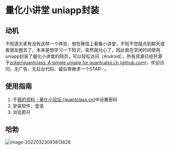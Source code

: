 # 量化小讲堂 uniapp封装

## 动机

不知道大家有没有这样一个体验，想在微信上看看小讲堂，不知不觉就点到聊天或者朋友圈去了，本来是想学习一下知识，突然就分心了，因此我在空闲时间使用uniapp封装了量化小讲堂的网页，可以轻松访问（Android），所有资源已经开源于[zcker/quantclass: A simple uniapp for quantcalss.cn (github.com)](https://github.com/zcker/quantclass)，欢迎访问，无广告，无后台代码，最后卑微求一个STAR✨。

## 使用指南

1. 于[我的资料 - 量化小论坛 (quantclass.cn)](https://bbs.quantclass.cn/my/profile)中设置密码
2. 安装软件，登录
3. 浏览即可

## 哈勃

![image-20220323093813828](http://img.770627.xyz/20220323093829.png)